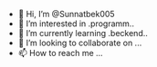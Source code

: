 - 👋 Hi, I’m @Sunnatbek005
- 👀 I’m interested in .programm..
- 🌱 I’m currently learning .beckend..
- 💞️ I’m looking to collaborate on ...
- 📫 How to reach me ...

<!---
Sunnatbek005/Sunnatbek005 is a ✨ special ✨ repository because its `README.md` (this file) appears on your GitHub profile.
You can click the Preview link to take a look at your changes.
--->
